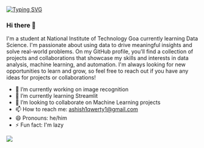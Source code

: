 <!-- <img src="banner.png" alt="Hero image"> -->

[![Typing SVG](https://readme-typing-svg.demolab.com?font=consolas&size=55&pause=1000&color=3EF760&background=0A0C1000&width=900&height=100&lines=Hey%2C+i'm+Ashish!;Self-taught+Data+Analyst;Machine+Learning+Enthusiast;Web+Scraping+Freelancer)](https://git.io/typing-svg)

### Hi there 👋

I'm a student at National Institute of Technology Goa currently learning Data Science. I'm passionate about using data to drive meaningful insights and solve real-world problems. On my GitHub profile, you'll find a collection of projects and collaborations that showcase my skills and interests in data analysis, machine learning, and automation. I'm always looking for new opportunities to learn and grow, so feel free to reach out if you have any ideas for projects or collaborations!

- 🔭 I’m currently working on image recognition
- 🌱 I’m currently learning Streamlit
- 👯 I’m looking to collaborate on Machine Learning projects
- 📫 How to reach me: ashish1qwerty1@gmail.com
- 😄 Pronouns: he/him
- ⚡ Fun fact: I'm lazy

<!--
- 🔭 I’m currently working on automation
- 🌱 I’m currently learning data visualization
- 👯 I’m looking to collaborate on ...
- 🤔 I’m looking for help with ...
- 💬 Ask me about ...
- 📫 How to reach me: ashish1qwerty1@gmail.com
- 😄 Pronouns: he/him
- ⚡ Fun fact: I'm lazy
-->

![](https://komarev.com/ghpvc/?username=45H15H&base=666&label=PROFILE+VIEWS&style=for-the-badge&color=red)
